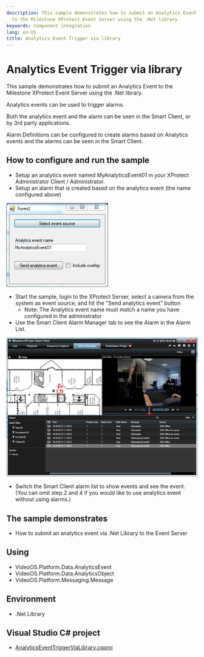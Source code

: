```yaml
---
description: This sample demonstrates how to submit an Analytics Event
  to the Milestone XProtect Event Server using the .Net library.
keywords: Component integration
lang: en-US
title: Analytics Event Trigger via library
---
```


# Analytics Event Trigger via library

This sample demonstrates how to submit an Analytics Event to the
Milestone XProtect Event Server using the .Net library.

Analytics events can be used to trigger alarms.

Both the analytics event and the alarm can be seen in the Smart Client,
or by 3rd party applications.

Alarm Definitions can be configured to create alarms based on Analytics
events and the alarms can be seen in the Smart Client.

## How to configure and run the sample

-   Setup an analytics event named MyAnalyticsEvent01 in your XProtect
    Administrator Client / Administrator.
-   Setup an alarm that is created based on the analytics event (the
    name configured above)

![Analytics Form](AnalyticsEventLibrary.png)

-   Start the sample, login to the XProtect Server, select a camera from
    the system as event source, and hit the \"Send analytics event\"
    button
    -   Note: The Analytics event name must match a name you have
        configured in the administrator
-   Use the Smart Client Alarm Manager tab to see the Alarm in the Alarm
    List.

![Analytics Form](AnalyticsEventXMLSC.png)

-   Switch the Smart Client alarm list to show events and see the event.
    (You can omit step 2 and 4 if you would like to use analytics event
    without using alarms.)

## The sample demonstrates

-   How to submit an analytics event via .Net Library to the Event
    Server

## Using

-   VideoOS.Platform.Data.AnalyticsEvent
-   VideoOS.Platform.Data.AnalyticsObject
-   VideoOS.Platform.Messaging.Message

## Environment

-   .Net Library

## Visual Studio C\# project

-   [AnalyticsEventTriggerViaLibrary.csproj](javascript:openLink('..\\\\ComponentSamples\\\\AnalyticsEventTriggerViaLibrary\\\\AnalyticsEventTriggerViaLibrary.csproj');)

